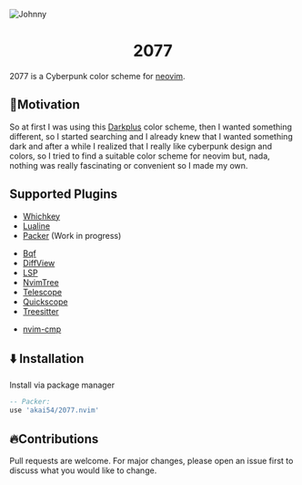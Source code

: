 ![Johnny](https://images.hdqwalls.com/download/cyberpunk-2077-johnny-silverhand-jq-1920x1080.jpg)

<h1 align="center">2077</h1>

2077 is a Cyberpunk color scheme for [neovim](https://github.com/neovim/neovim).

## 🚀Motivation

So at first I was using this [Darkplus](https://github.com/LunarVim/darkplus.nvim) color scheme, then
I wanted something different, so I started searching and I already knew that I wanted something dark
and after a while I realized that I really like cyberpunk design and colors, so I tried to find a
suitable color scheme for neovim but, nada, nothing was really fascinating or convenient so I made my
own.

## Supported Plugins

- [Whichkey](https://github.com/folke/which-key.nvim)
- [Lualine](https://github.com/nvim-lualine/lualine.nvim)
- [Packer](https://github.com/wbthomason/packer.nvim)
  (Work in progress)

* [Bqf](https://github.com/kevinhwang91/nvim-bqf)
* [DiffView](https://github.com/sindrets/diffview.nvim)
* [LSP](https://github.com/neovim/nvim-lspconfig)
* [NvimTree](https://github.com/kyazdani42/nvim-tree.lua)
* [Telescope](https://github.com/nvim-telescope/telescope.nvim)
* [Quickscope](https://github.com/unblevable/quick-scope)
* [Treesitter](https://github.com/nvim-treesitter/nvim-treesitter)

- [nvim-cmp](https://github.com/hrsh7th/nvim-cmp)

## ⬇️ Installation

Install via package manager

```lua
-- Packer:
use 'akai54/2077.nvim'
```

## 🔥Contributions

Pull requests are welcome.
For major changes, please open an issue first to discuss what you would like to change.
